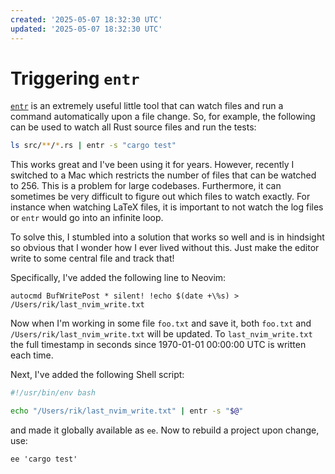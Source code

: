 ```yaml
---
created: '2025-05-07 18:32:30 UTC'
updated: '2025-05-07 18:32:30 UTC'
---
```


# Triggering `entr`

[`entr`](https://eradman.com/entrproject/) is an extremely useful little tool that can watch files and run a command automatically upon a file change.
So, for example, the following can be used to watch all Rust source files and run the tests:

```sh
ls src/**/*.rs | entr -s "cargo test"
```

This works great and I've been using it for years.
However, recently I switched to a Mac which restricts the number of files that can be watched to 256.
This is a problem for large codebases.
Furthermore, it can sometimes be very difficult to figure out which files to watch exactly.
For instance when watching LaTeX files, it is important to not watch the log files or `entr` would go into an infinite loop.

To solve this, I stumbled into a solution that works so well and is in hindsight so obvious that I wonder how I ever lived without this.
Just make the editor write to some central file and track that!

Specifically, I've added the following line to Neovim:

```vim
autocmd BufWritePost * silent! !echo $(date +\%s) > /Users/rik/last_nvim_write.txt
```

Now when I'm working in some file `foo.txt` and save it, both `foo.txt` and `/Users/rik/last_nvim_write.txt` will be updated.
To `last_nvim_write.txt` the full timestamp in seconds since 1970-01-01 00:00:00 UTC is written each time.

Next, I've added the following Shell script:

```sh
#!/usr/bin/env bash

echo "/Users/rik/last_nvim_write.txt" | entr -s "$@"
```

and made it globally available as `ee`.
Now to rebuild a project upon change, use:

```
ee 'cargo test'
```

